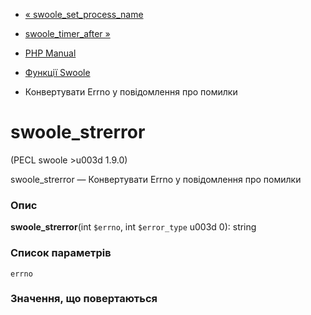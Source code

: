 - [« swoole_set_process_name](function.swoole-set-process-name.md)
- [swoole_timer_after »](function.swoole-timer-after.md)

- [PHP Manual](index.md)
- [Функції Swoole](ref.swoole-funcs.md)
- Конвертувати Errno у повідомлення про помилки

# swoole_strerror

(PECL swoole \>u003d 1.9.0)

swoole_strerror — Конвертувати Errno у повідомлення про помилки

### Опис

**swoole_strerror**(int `$errno`, int `$error_type` u003d 0): string

### Список параметрів

`errno`

### Значення, що повертаються
